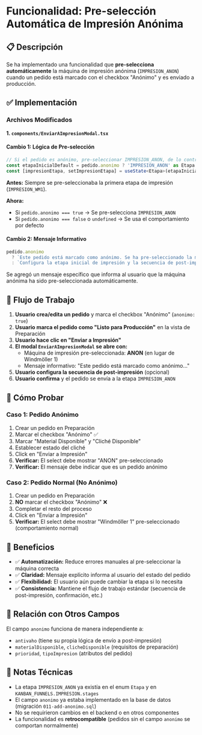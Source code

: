 # Funcionalidad: Pre-selección Automática de Impresión Anónima

## 📋 Descripción

Se ha implementado una funcionalidad que **pre-selecciona automáticamente** la máquina de impresión anónima (`IMPRESION_ANON`) cuando un pedido está marcado con el checkbox "Anónimo" y es enviado a producción.

## ✅ Implementación

### Archivos Modificados

**1. `components/EnviarAImpresionModal.tsx`**

#### Cambio 1: Lógica de Pre-selección
```typescript
// Si el pedido es anónimo, pre-seleccionar IMPRESION_ANON, de lo contrario usar la primera etapa
const etapaInicialDefault = pedido.anonimo ? 'IMPRESION_ANON' as Etapa : KANBAN_FUNNELS.IMPRESION.stages[0];
const [impresionEtapa, setImpresionEtapa] = useState<Etapa>(etapaInicialDefault);
```

**Antes:** Siempre se pre-seleccionaba la primera etapa de impresión (`IMPRESION_WM1`).

**Ahora:** 
- Si `pedido.anonimo === true` → Se pre-selecciona `IMPRESION_ANON`
- Si `pedido.anonimo === false` o `undefined` → Se usa el comportamiento por defecto

#### Cambio 2: Mensaje Informativo
```typescript
pedido.anonimo
  ? `Este pedido está marcado como anónimo. Se ha pre-seleccionado la máquina de impresión anónima (ANON) para el pedido ${pedido.numeroPedidoCliente}.`
  : `Configura la etapa inicial de impresión y la secuencia de post-impresión para el pedido ${pedido.numeroPedidoCliente}.`
```

Se agregó un mensaje específico que informa al usuario que la máquina anónima ha sido pre-seleccionada automáticamente.

## 🔄 Flujo de Trabajo

1. **Usuario crea/edita un pedido** y marca el checkbox "Anónimo" (`anonimo: true`)
2. **Usuario marca el pedido como "Listo para Producción"** en la vista de Preparación
3. **Usuario hace clic en "Enviar a Impresión"**
4. **El modal `EnviarAImpresionModal` se abre con:**
   - Máquina de impresión pre-seleccionada: **ANON** (en lugar de Windmöller 1)
   - Mensaje informativo: "Este pedido está marcado como anónimo..."
5. **Usuario configura la secuencia de post-impresión** (opcional)
6. **Usuario confirma** y el pedido se envía a la etapa `IMPRESION_ANON`

## 🧪 Cómo Probar

### Caso 1: Pedido Anónimo
1. Crear un pedido en Preparación
2. Marcar el checkbox "Anónimo" ✅
3. Marcar "Material Disponible" y "Cliché Disponible"
4. Establecer estado del cliché
5. Click en "Enviar a Impresión"
6. **Verificar:** El select debe mostrar "ANON" pre-seleccionado
7. **Verificar:** El mensaje debe indicar que es un pedido anónimo

### Caso 2: Pedido Normal (No Anónimo)
1. Crear un pedido en Preparación
2. **NO** marcar el checkbox "Anónimo" ❌
3. Completar el resto del proceso
4. Click en "Enviar a Impresión"
5. **Verificar:** El select debe mostrar "Windmöller 1" pre-seleccionado (comportamiento normal)

## 🎯 Beneficios

- ✅ **Automatización:** Reduce errores manuales al pre-seleccionar la máquina correcta
- ✅ **Claridad:** Mensaje explícito informa al usuario del estado del pedido
- ✅ **Flexibilidad:** El usuario aún puede cambiar la etapa si lo necesita
- ✅ **Consistencia:** Mantiene el flujo de trabajo estándar (secuencia de post-impresión, confirmación, etc.)

## 🔗 Relación con Otros Campos

El campo `anonimo` funciona de manera independiente a:
- `antivaho` (tiene su propia lógica de envío a post-impresión)
- `materialDisponible`, `clicheDisponible` (requisitos de preparación)
- `prioridad`, `tipoImpresion` (atributos del pedido)

## 📝 Notas Técnicas

- La etapa `IMPRESION_ANON` ya existía en el enum `Etapa` y en `KANBAN_FUNNELS.IMPRESION.stages`
- El campo `anonimo` ya estaba implementado en la base de datos (migración `011-add-anonimo.sql`)
- No se requirieron cambios en el backend o en otros componentes
- La funcionalidad es **retrocompatible** (pedidos sin el campo `anonimo` se comportan normalmente)
